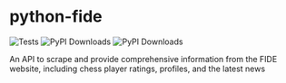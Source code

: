 # python-fide
![Tests](https://github.com/galactixx/python-fide/actions/workflows/continuous_integration.yaml/badge.svg)
![PyPI Downloads](https://static.pepy.tech/badge/python-fide/month)
![PyPI Downloads](https://static.pepy.tech/badge/python-fide)

An API to scrape and provide comprehensive information from the FIDE website, including chess player ratings, profiles, and the latest news
